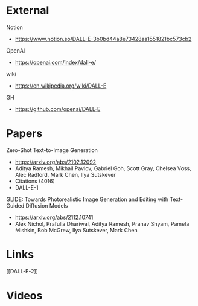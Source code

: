 
# External

Notion
- https://www.notion.so/DALL-E-3b0bd44a8e73428aa1551821bc573cb2

OpenAI
- https://openai.com/index/dall-e/

wiki
- https://en.wikipedia.org/wiki/DALL-E

GH
- https://github.com/openai/DALL-E

# Papers

Zero-Shot Text-to-Image Generation
- https://arxiv.org/abs/2102.12092
- Aditya Ramesh, Mikhail Pavlov, Gabriel Goh, Scott Gray, Chelsea Voss, Alec Radford, Mark Chen, Ilya Sutskever
- Citations (4016)
- DALL-E-1

GLIDE: Towards Photorealistic Image Generation and Editing with Text-Guided Diffusion Models
- https://arxiv.org/abs/2112.10741
- Alex Nichol, Prafulla Dhariwal, Aditya Ramesh, Pranav Shyam, Pamela Mishkin, Bob McGrew, Ilya Sutskever, Mark Chen

# Links

[[DALL-E-2]]

# Videos

